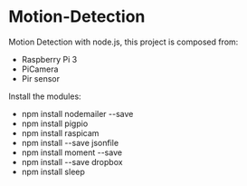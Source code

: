 # Motion-Detection

Motion Detection with node.js, this project is composed from:

- Raspberry Pi 3
- PiCamera
- Pir sensor

Install the modules:

- npm install nodemailer --save
- npm install pigpio
- npm install raspicam
- npm install --save jsonfile
- npm install moment --save
- npm install --save dropbox
- npm install sleep
